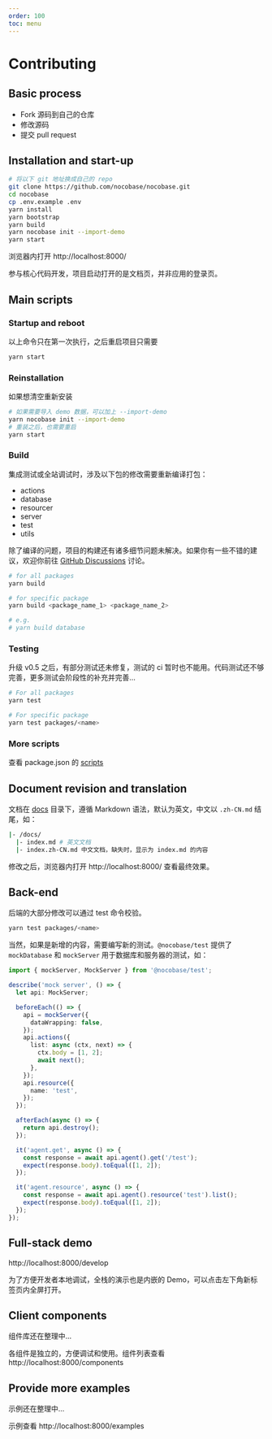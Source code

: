 ```yaml
---
order: 100
toc: menu
---
```


# Contributing

## Basic process

- Fork 源码到自己的仓库
- 修改源码
- 提交 pull request

## Installation and start-up

```bash
# 将以下 git 地址换成自己的 repo
git clone https://github.com/nocobase/nocobase.git
cd nocobase
cp .env.example .env
yarn install
yarn bootstrap
yarn build
yarn nocobase init --import-demo
yarn start
```

浏览器内打开 http://localhost:8000/

<Alert title="注意">
参与核心代码开发，项目启动打开的是文档页，并非应用的登录页。
</Alert>

## Main scripts

### Startup and reboot

以上命令只在第一次执行，之后重启项目只需要

```bash
yarn start
```

### Reinstallation

如果想清空重新安装

```bash
# 如果需要导入 demo 数据，可以加上 --import-demo
yarn nocobase init --import-demo
# 重装之后，也需要重启
yarn start
```

### Build

<Alert title="注意">

集成测试或全站调试时，涉及以下包的修改需要重新编译打包：

- actions
- database
- resourcer
- server
- test
- utils

除了编译的问题，项目的构建还有诸多细节问题未解决。如果你有一些不错的建议，欢迎你前往 [GitHub Discussions](https://github.com/nocobase/nocobase/discussions) 讨论。

</Alert>

```bash
# for all packages
yarn build

# for specific package
yarn build <package_name_1> <package_name_2>

# e.g.
# yarn build database
```

### Testing

<Alert title="注意">

升级 v0.5 之后，有部分测试还未修复，测试的 ci 暂时也不能用。代码测试还不够完善，更多测试会阶段性的补充并完善...

</Alert>

```bash
# For all packages
yarn test

# For specific package
yarn test packages/<name>
```

### More scripts

查看 package.json 的 [scripts](https://github.com/nocobase/nocobase/blob/ff4d432c9fc3faa38cd65ab6d4dad250da02c2fd/package.json#L7)

## Document revision and translation

文档在 [docs](https://github.com/nocobase/nocobase/tree/develop/docs) 目录下，遵循 Markdown 语法，默认为英文，中文以 `.zh-CN.md` 结尾，如：

```bash
|- /docs/
  |- index.md # 英文文档
  |- index.zh-CN.md 中文文档，缺失时，显示为 index.md 的内容
```

修改之后，浏览器内打开 http://localhost:8000/ 查看最终效果。

## Back-end

后端的大部分修改可以通过 test 命令校验。

```bash
yarn test packages/<name>
```

当然，如果是新增的内容，需要编写新的测试。`@nocobase/test` 提供了 `mockDatabase` 和 `mockServer` 用于数据库和服务器的测试，如：

```ts
import { mockServer, MockServer } from '@nocobase/test';

describe('mock server', () => {
  let api: MockServer;

  beforeEach(() => {
    api = mockServer({
      dataWrapping: false,
    });
    api.actions({
      list: async (ctx, next) => {
        ctx.body = [1, 2];
        await next();
      },
    });
    api.resource({
      name: 'test',
    });
  });

  afterEach(async () => {
    return api.destroy();
  });

  it('agent.get', async () => {
    const response = await api.agent().get('/test');
    expect(response.body).toEqual([1, 2]);
  });

  it('agent.resource', async () => {
    const response = await api.agent().resource('test').list();
    expect(response.body).toEqual([1, 2]);
  });
});
```

## Full-stack demo

http://localhost:8000/develop

为了方便开发者本地调试，全栈的演示也是内嵌的 Demo，可以点击左下角新标签页内全屏打开。

## Client components

<Alert title="注意">
组件库还在整理中...
</Alert>

各组件是独立的，方便调试和使用。组件列表查看 http://localhost:8000/components

## Provide more examples

<Alert title="注意">
示例还在整理中...
</Alert>

示例查看 http://localhost:8000/examples

